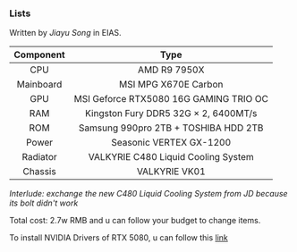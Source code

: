 ### Lists
Written by *Jiayu Song* in EIAS.

|Component|Type|
|:---:|:---:|
|CPU|AMD R9 7950X|
|Mainboard|MSI MPG X670E Carbon|
|GPU|MSI Geforce RTX5080 16G GAMING TRIO OC|
|RAM|Kingston Fury DDR5 32G $\times$ 2, 6400MT/s|
|ROM|Samsung 990pro 2TB + TOSHIBA HDD 2TB|
|Power|Seasonic VERTEX GX-1200|
|Radiator|VALKYRIE C480 Liquid Cooling System|
|Chassis|VALKYRIE VK01|

*Interlude: exchange the new C480 Liquid Cooling System from JD because its bolt didn't work*

Total cost: 2.7w RMB and u can follow your budget to change items.

To install NVIDIA Drivers of RTX 5080, u can follow this [link](https://medium.com/@ttio2tech_28094/how-to-install-rtx-5090-5080-5070-ti-5070-drivers-on-linux-detailed-guide-d7069c7a0db7)

